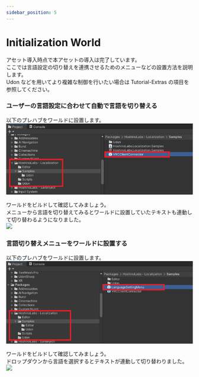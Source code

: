 ```yaml
---
sidebar_position: 5
---
```


# Initialization World

アセット導入時点で本アセットの導入は完了しています。  
ここでは言語設定の切り替えを連携させるためのメニューなどの設置方法を説明します。  
Udon などを用いてより複雑な制御を行いたい場合は Tutorial-Extras の項目を参照してください。

### ユーザーの言語設定に合わせて自動で言語を切り替える

以下のプレハブをワールドに設置します。  
![](img/initialization-world-link-vrcclient-01.png)

ワールドをビルドして確認してみましょう。  
メニューから言語を切り替えてみるとワールドに設置していたテキストも連動して切り替わるようになりました。  
![](img/initialization-world-link-vrcclient-02.gif)

### 言語切り替えメニューをワールドに設置する

以下のプレハブをワールドに設置します。  
![](img/initialization-world-language-setting-menu-01.png)

ワールドをビルドして確認してみましょう。  
ドロップダウンから言語を選択するとテキストが連動して切り替わりました。  
![](img/initialization-world-language-setting-menu-02.gif)
